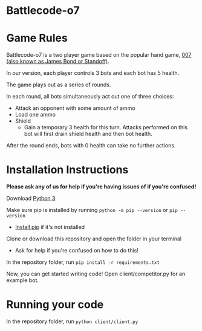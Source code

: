 # Battlecode-o7

# Game Rules

Battlecode-o7 is a two player game based on the popular hand game, [007 (also known as James Bond or Standoff)](https://ludocity.org/wiki/Standoff_(hand_game)).

In our version, each player controls 3 bots and each bot has 5 health. 

The game plays out as a series of rounds. 

In each round, all bots simultaneously act out one of three choices:
* Attack an opponent with some amount of ammo
* Load one ammo
* Shield
    - Gain a temporary 3 health for this turn. Attacks performed on this bot will first drain shield health and then bot health.

After the round ends, bots with 0 health can take no further actions.

# Installation Instructions

**Please ask any of us for help if you're having issues of if you're confused!**

Download [Python 3](https://www.python.org/downloads/)

Make sure pip is installed by running `python -m pip --version` or `pip --version`
* [Install pip](https://pip.pypa.io/en/stable/installation/) if it's not installed

Clone or download this repository and open the folder in your terminal
* Ask for help if you're confused on how to do this!

In the repository folder, run `pip install -r requirements.txt`

Now, you can get started writing code! Open client/competitor.py for an example bot.

# Running your code

In the repository folder, run `python client/client.py`
